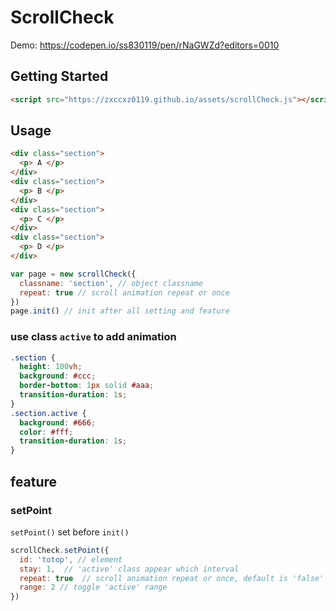 # ScrollCheck
Demo: 
<a href="https://codepen.io/ss830119/pen/rNaGWZd?editors=0010" target="_blank">https://codepen.io/ss830119/pen/rNaGWZd?editors=0010</a>

## Getting Started
```html
<script src="https://zxccxz0119.github.io/assets/scrollCheck.js"></script>
```

## Usage

```html
<div class="section">
  <p> A </p>
</div>
<div class="section">
  <p> B </p>
</div>
<div class="section">
  <p> C </p>
</div>
<div class="section">
  <p> D </p>
</div>
```
```js
var page = new scrollCheck({
  classname: 'section', // object classname
  repeat: true // scroll animation repeat or once
})
page.init() // init after all setting and feature
```
### use class `active` to add animation
```css
.section {
  height: 100vh;
  background: #ccc;
  border-bottom: 1px solid #aaa;
  transition-duration: 1s;
}
.section.active {
  background: #666;
  color: #fff;
  transition-duration: 1s;
}
```

## feature
### setPoint
`setPoint()` set before `init()`
```js
scrollCheck.setPoint({
  id: 'totop', // element
  stay: 1,  // 'active' class appear which interval
  repeat: true  // scroll animation repeat or once, default is 'false'
  range: 2 // toggle 'active' range
})
```